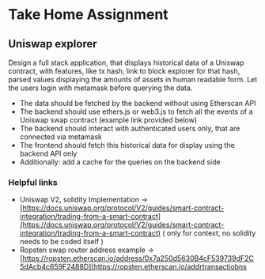 # Take Home Assignment

## Uniswap explorer

Design a full stack application, that displays historical data of a Uniswap contract, with features, like tx hash, link to block explorer for that hash, parsed values displaying the amounts of assets in human readable form. Let the users login with metamask before querying the data.

- The data should be fetched by the backend without using Etherscan API
- The backend should use ethers.js or web3.js to fetch all the events of a Uniswap swap contract (example link provided below)
- The backend should interact with authenticated users only, that are connected via metamask
- The frontend should fetch this historical data for display using the backend API only
- Additionally: add a cache for the queries on the backend side

### Helpful links

- Uniswap V2, solidity Implementation → [https://docs.uniswap.org/protocol/V2/guides/smart-contract-integration/trading-from-a-smart-contract](https://docs.uniswap.org/protocol/V2/guides/smart-contract-integration/trading-from-a-smart-contract) ( only for context, no solidity needs to be coded itself )
- Ropsten swap router address example → [https://ropsten.etherscan.io/address/0x7a250d5630B4cF539739dF2C5dAcb4c659F2488D](https://ropsten.etherscan.io/addrtransactiobns
